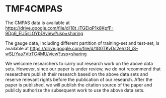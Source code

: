 # TMF4CMPAS
The CMPAS data is available at https://drive.google.com/file/d/18t_iTGEiqP1k8KpfF-9Dp6_EU5sLOYbD/view?usp=sharing

The gauge data, including different partition of training-set and test-set, is available at https://drive.google.com/file/d/1G0TKvDs2ehzG_iS-wSLiYaa7VtrTG4MU/view?usp=sharing

We welcome researchers to carry out research work on the above data sets. However, since our paper is under review, we do not recommend that researchers publish their research based on the above data sets and reserve relevant rights before the publication of our research. After the paper is published, we will publish the citation source of the paper and publicly authorize the subsequent work to use the above data sets.
